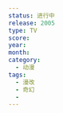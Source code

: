 ```yaml
---
status: 进行中
release: 2005
type: TV
score:
year:
month:
category:
  - 动漫
tags:
  - 漫改
  - 奇幻
  - 
---
```

